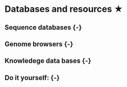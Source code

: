 # Databases and resources ★

## Sequence databases {-}

## Genome browsers {-}

## Knowledege data bases {-}

## Do it yourself:  {-}
